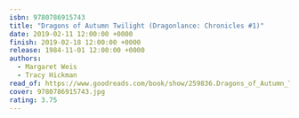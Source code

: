 ```yaml
---
isbn: 9780786915743
title: "Dragons of Autumn Twilight (Dragonlance: Chronicles #1)"
date: 2019-02-11 12:00:00 +0000
finish: 2019-02-18 12:00:00 +0000
release: 1984-11-01 12:00:00 +0000
authors:
  - Margaret Weis
  - Tracy Hickman
read_of: https://www.goodreads.com/book/show/259836.Dragons_of_Autumn_Twilight
cover: 9780786915743.jpg
rating: 3.75
---
```

